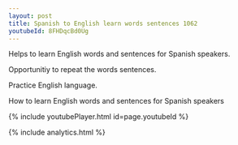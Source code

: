 ```yaml
---
layout: post
title: Spanish to English learn words sentences 1062 
youtubeId: 8FHDqcBd0Ug
---
```

 
 
Helps to learn English words and sentences for Spanish speakers.

Opportunitiy to repeat the words sentences. 

Practice English language. 
 
How to learn English words and sentences for Spanish speakers 
 
{% include youtubePlayer.html id=page.youtubeId %}
 
 
{% include analytics.html %}